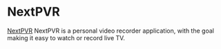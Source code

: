 # NextPVR

[NextPVR](https://nextpvr.com) NextPVR is a personal video recorder application, with the goal making it easy to watch or record live TV.
